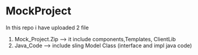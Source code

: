 # MockProject
In this repo i have uploaded 2 file
1. Mock_Project.Zip --> it include components,Templates, ClientLib
2. Java_Code --> include sling Model Class (interface and impl java code)

